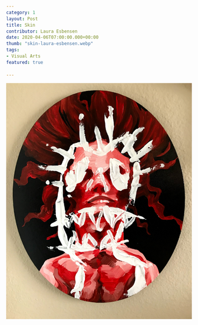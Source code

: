 ```yaml
---
category: 1
layout: Post
title: Skin
contributor: Laura Esbensen
date: 2020-04-06T07:00:00.000+00:00
thumb: "skin-laura-esbensen.webp"
tags: 
- Visual Arts
featured: true

---
```

![Medium: Acrylic on Canvas](/uploads/skin-laura-esbensen.jpg)